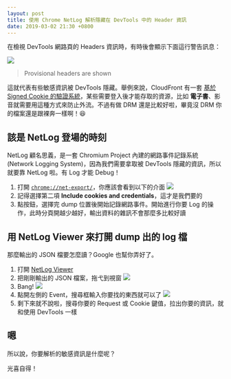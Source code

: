 ```yaml
---
layout: post
title: 使用 Chrome NetLog 解析隱藏在 DevTools 中的 Header 資訊
date: 2019-03-02 21:30 +0800
---
```


在檢視 DevTools 網路頁的 Headers 資訊時，有時後會顯示下面這行警告訊息：

![](https://i.imgur.com/P7WZcYY.png)

> Provisional headers are shown

這就代表有些敏感資訊被 DevTools 隱藏。舉例來說，CloudFront 有一套 [基於 Signed Cookie 的驗證系統][1]，某些需要登入後才能存取的資源，比如 **電子書**、影音就需要用這種方式來防止外流。不過有做 DRM 還是比較好啦，畢竟沒 DRM 你的檔案還是跟裸奔一樣啊！😆

## 該是 NetLog 登場的時刻

NetLog 顧名思義，是一套 Chromium Project 內建的網路事件記錄系統 (Network Logging System)，因為我們需要拿取被 DevTools 隱藏的資訊，所以就要靠 NetLog 啦。有 Log 才能 Debug！

1. 打開 [`chrome://net-export/`](chrome://net-export/)，你應該會看到以下的介面
    ![](https://i.imgur.com/8qFazRw.png)
2. 記得選擇第二項 **Include cookies and credentials**，這才是我們要的
3. 點按鈕，選擇完 dump 位置後開始記錄網路事件。開始進行你要 Log 的操作，此時分頁開越少越好，輸出資料的雜訊不會那麼多比較好讀

## 用 NetLog Viewer 來打開 dump 出的 log 檔

那麼輸出的 JSON 檔要怎麼讀？Google 也幫你弄好了。

1. 打開 [NetLog Viewer][2]
2. 把剛剛輸出的 JSON 檔案，拖弋到視窗
    ![](https://i.imgur.com/oJj7teQ.png)
3. Bang!
    ![](https://i.imgur.com/0K3spmz.png)
4. 點開左側的 Event，搜尋框輸入你要找的東西就可以了
    ![](https://i.imgur.com/pPYkL1f.png)
5. 剩下來就不說啦，搜尋你要的 Request 或 Cookie 鍵值，拉出你要的資訊，就和使用 DevTools 一樣

## 嗯

所以說，你要解析的敏感資訊是什麼呢？

光喜自得！

[1]: https://docs.aws.amazon.com/AmazonCloudFront/latest/DeveloperGuide/private-content-setting-signed-cookie-custom-policy.html
[2]: https://netlog-viewer.appspot.com
